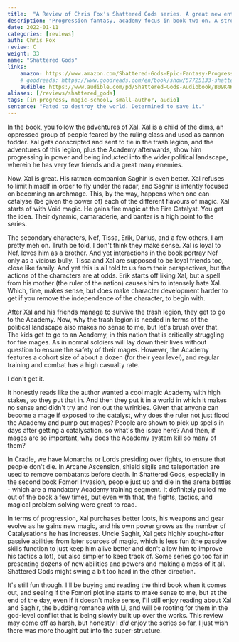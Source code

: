 ```yaml
---
title:  "A Review of Chris Fox's Shattered Gods series. A great new entry into progression fantasy."
description: "Progression fantasy, academy focus in book two on. A strong core dynamic between Xal and Saghir and lots of travelling."
date: 2022-01-11
categories: [reviews]
auth: Chris Fox
review: C
weight: 33
name: "Shattered Gods"
links:
    amazon: https://www.amazon.com/Shattered-Gods-Epic-Fantasy-Progression-ebook/dp/B091QCZ75X
    # goodreads: https://www.goodreads.com/en/book/show/57725133-shattered-gods
    audible: https://www.audible.com/pd/Shattered-Gods-Audiobook/B09K4KL18B
aliases: [/reviews/shattered_gods]
tags: [in-progress, magic-school, small-author, audio]
sentence: "Fated to destroy the world. Determined to save it."
---
```



In the book, you follow the adventures of Xal. Xal is a child of the dims, an oppressed group of people feared by the ruling class and used as cannon fodder. Xal gets conscripted and sent to tie in the trash legion, and the adventures of this legion, plus the Academy afterwards, show him progressing in power and being inducted into the wider political landscape, wherein he has very few friends and a great many enemies.

Now, Xal is great. His ratman companion Saghir is even better. Xal refuses to limit himself in order to fly under the radar, and Saghir is intently focused on becoming an archmage. This, by the way, happens when one can catalyse (be given the power of) each of the different flavours of magic. Xal starts of with Void magic. He gains fire magic at the Fire Catalyst. You get the idea. Their dynamic, camaraderie, and banter is a high point to the series. 

The secondary characters, Nef, Tissa, Erik, Darius, and a few others, I am pretty meh on. Truth be told, I don't think they make sense. Xal is loyal to Nef, loves him as a brother. And yet interactions in the book portray Nef only as a vicious bully. Tissa and Xal are supposed to be loyal friends too, close like family. And yet this is all told to us from their perspectives, but the actions of the characters are at odds. Erik starts off liking Xal, but a spell from his mother (the ruler of the nation) causes him to intensely hate Xal. Which, fine, makes sense, but does make character development harder to get if you remove the independence of the character, to begin with.

After Xal and his friends manage to survive the trash legion, they get to go to the Academy. Now, why the trash legion is needed in terms of the political landscape also makes no sense to me, but let's brush over that. The kids get to go to an Academy, in this nation that is critically struggling for fire mages. As in normal soldiers will lay down their lives without question to ensure the safety of their mages. However, the Academy features a cohort size of about a dozen (for their year level), and regular training and combat has a high casualty rate.

I don't get it.

It honestly reads like the author wanted a cool magic Academy with high stakes, so they put that in. And then they put it in a world in which it makes no sense and didn't try and iron out the wrinkles. Given that anyone can become a mage if exposed to the catalyst, why does the ruler not just flood the Academy and pump out mages? People are shown to pick up spells in days after getting a catalysation, so what's the issue here? And then, if mages are so important, why does the Academy system kill so many of them?

In Cradle, we have Monarchs or Lords presiding over fights, to ensure that people don't die. In Arcane Ascension, shield sigils and teleportation are used to remove combatants before death. In Shattered Gods, especially in the second book Fomori Invasion, people just up and die in the arena battles - which are a mandatory Academy training segment. It definitely pulled me out of the book a few times, but even with that, the fights, tactics, and magical problem solving were great to read.

In terms of progression, Xal purchases better loots, his weapons and gear evolve as he gains new magic, and his own power grows as the number of Catalysations he has increases. Uncle Saghir, Xal gets highly sought-after passive abilities from later sources of magic, which is less fun (the passive skills function to just keep him alive better and don't allow him to improve his tactics a lot), but also simpler to keep track of. Some series go too far in presenting dozens of new abilities and powers and making a mess of it all. Shattered Gods might swing a bit too hard in the other direction.

It's still fun though. I'll be buying and reading the third book when it comes out, and seeing if the Fomori plotline starts to make sense to me, but at the end of the day, even if it doesn't make sense, I'll still enjoy reading about Xal and Saghir, the budding romance with Li, and will be rooting for them in the god-level conflict that is being slowly built up over the works. This review may come off as harsh, but honestly I *did* enjoy the series so far, I just wish there was more thought put into the super-structure.